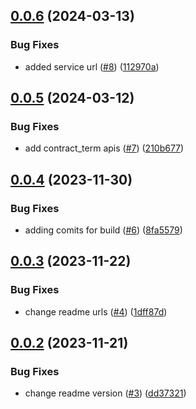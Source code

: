 ## [0.0.6](https://github.com/IBM/data-product-exchange-go-sdk/compare/v0.0.5...v0.0.6) (2024-03-13)


### Bug Fixes

* added service url ([#8](https://github.com/IBM/data-product-exchange-go-sdk/issues/8)) ([112970a](https://github.com/IBM/data-product-exchange-go-sdk/commit/112970af057206b02f6d23d6c47ab04b90373f4b))

## [0.0.5](https://github.com/IBM/data-product-exchange-go-sdk/compare/v0.0.4...v0.0.5) (2024-03-12)


### Bug Fixes

* add contract_term apis ([#7](https://github.com/IBM/data-product-exchange-go-sdk/issues/7)) ([210b677](https://github.com/IBM/data-product-exchange-go-sdk/commit/210b677a7df22d8c5e460164348d5ae53823c2cf))

## [0.0.4](https://github.com/IBM/data-product-exchange-go-sdk/compare/v0.0.3...v0.0.4) (2023-11-30)


### Bug Fixes

* adding comits for build ([#6](https://github.com/IBM/data-product-exchange-go-sdk/issues/6)) ([8fa5579](https://github.com/IBM/data-product-exchange-go-sdk/commit/8fa55790c749ba43b2eede4856b7d8dc04cdad81))

## [0.0.3](https://github.com/IBM/data-product-exchange-go-sdk/compare/v0.0.2...v0.0.3) (2023-11-22)


### Bug Fixes

* change readme urls ([#4](https://github.com/IBM/data-product-exchange-go-sdk/issues/4)) ([1dff87d](https://github.com/IBM/data-product-exchange-go-sdk/commit/1dff87df30658c08baeb83cfbf34a63e1778c005))

## [0.0.2](https://github.com/IBM/data-product-exchange-go-sdk/compare/v0.0.1...v0.0.2) (2023-11-21)


### Bug Fixes

* change readme version ([#3](https://github.com/IBM/data-product-exchange-go-sdk/issues/3)) ([dd37321](https://github.com/IBM/data-product-exchange-go-sdk/commit/dd37321fc78f82b0ae4e77fa4d927577b61743d9))
